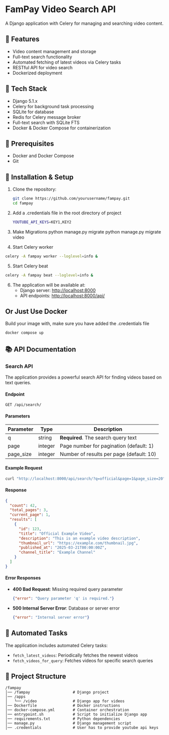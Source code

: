 # FamPay Video Search API

A Django application with Celery for managing and searching video content.

## 🚀 Features

- Video content management and storage
- Full-text search functionality
- Automated fetching of latest videos via Celery tasks
- RESTful API for video search
- Dockerized deployment

## 🫠️ Tech Stack

- Django 5.1.x
- Celery for background task processing
- SQLite for database 
- Redis for Celery message broker
- Full-text search with SQLite FTS
- Docker & Docker Compose for containerization

## 👋 Prerequisites

- Docker and Docker Compose
- Git

## 🔧 Installation & Setup

1. Clone the repository:
   ```bash
   git clone https://github.com/yourusername/fampay.git
   cd fampay
   ```
2. Add a .credentials file in the root directory of project
    ```bash
    YOUTUBE_API_KEYS=KEY1,KEY2
    ```
3. Make Migrations
  python manage.py migrate
  python manage.py migrate video

4. Start Celery worker
  ```bash
  celery -A fampay worker --loglevel=info &
  ```
5. Start Celery beat
  ```bash
  celery -A fampay beat --loglevel=info &
  ```

6. The application will be available at:
   - Django server: [http://localhost:8000](http://localhost:8000)
   - API endpoints: [http://localhost:8000/api/](http://localhost:8000/api/)

## Or Just Use Docker 
Build your image with, make sure you have added the .credentials file

```bash
docker compose up
```

## 📚 API Documentation

### Search API

The application provides a powerful search API for finding videos based on text queries.

#### Endpoint

```
GET /api/search/
```

#### Parameters

| Parameter | Type | Description |
|-----------|------|-------------|
| q | string | **Required**. The search query text |
| page | integer | Page number for pagination (default: 1) |
| page_size | integer | Number of results per page (default: 10) |

#### Example Request

```bash
curl "http://localhost:8000/api/search/?q=official&page=1&page_size=20"
```

#### Response

```json
{
  "count": 42,
  "total_pages": 3,
  "current_page": 1,
  "results": [
    {
      "id": 123,
      "title": "Official Example Video",
      "description": "This is an example video description",
      "thumbnail_url": "https://example.com/thumbnail.jpg",
      "published_at": "2025-03-21T00:00:00Z",
      "channel_title": "Example Channel"
    }
  ]
}
```

#### Error Responses

- **400 Bad Request**: Missing required query parameter
  ```json
  {"error": "Query parameter 'q' is required."}
  ```

- **500 Internal Server Error**: Database or server error
  ```json
  {"error": "Internal server error"}
  ```

## 🔄 Automated Tasks

The application includes automated Celery tasks:

- `fetch_latest_videos`: Periodically fetches the newest videos
- `fetch_videos_for_query`: Fetches videos for specific search queries

## 💂️ Project Structure

```
/fampay
│── /fampay                   # Django project
│── /apps
│   └── /video                # Django app for videos
│── Dockerfile                # Docker instructions
│── docker-compose.yml        # Container orchestration
│── entrypoint.sh             # Script to initialize Django app
│── requirements.txt          # Python dependencies
│── manage.py                 # Django management script
│── .credentials              # User has to provide youtube api keys
```

